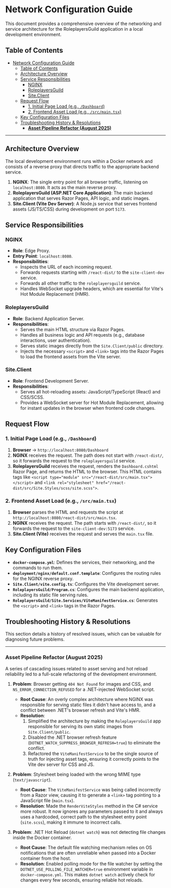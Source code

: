 # Network Configuration Guide

This document provides a comprehensive overview of the networking and service architecture for the RoleplayersGuild application in a local development environment.

## Table of Contents
- [Network Configuration Guide](#network-configuration-guide)
  - [Table of Contents](#table-of-contents)
  - [Architecture Overview](#architecture-overview)
  - [Service Responsibilities](#service-responsibilities)
    - [NGINX](#nginx)
    - [RoleplayersGuild](#roleplayersguild)
    - [Site.Client](#siteclient)
  - [Request Flow](#request-flow)
    - [1. Initial Page Load (e.g., `/Dashboard`)](#1-initial-page-load-eg-dashboard)
    - [2. Frontend Asset Load (e.g., `/src/main.tsx`)](#2-frontend-asset-load-eg-srcmaintsx)
  - [Key Configuration Files](#key-configuration-files)
  - [Troubleshooting History \& Resolutions](#troubleshooting-history--resolutions)
    - [**Asset Pipeline Refactor (August 2025)**](#asset-pipeline-refactor-august-2025)

---

## Architecture Overview

The local development environment runs within a Docker network and consists of a reverse proxy that directs traffic to the appropriate backend service.

1.  **NGINX**: The single entry point for all browser traffic, listening on `localhost:8080`. It acts as the main reverse proxy.
2.  **RoleplayersGuild (ASP.NET Core Application)**: The main backend application that serves Razor Pages, API logic, and static images.
3.  **Site.Client (Vite Dev Server)**: A Node.js service that serves frontend assets (JS/TS/CSS) during development on port `5173`.

## Service Responsibilities

### NGINX
- **Role**: Edge Proxy.
- **Entry Point**: `localhost:8080`.
- **Responsibilities**:
    - Inspects the URL of each incoming request.
    - Forwards requests starting with `/react-dist/` to the `site-client-dev` service.
    - Forwards all other traffic to the `roleplayersguild` service.
    - Handles WebSocket upgrade headers, which are essential for Vite's Hot Module Replacement (HMR).

### RoleplayersGuild
-   **Role**: Backend Application Server.
-   **Responsibilities**:
    -   Serves the main HTML structure via Razor Pages.
    -   Handles all business logic and API requests (e.g., database interactions, user authentication).
    -   Serves static images directly from the `Site.Client/public` directory.
    -   Injects the necessary `<script>` and `<link>` tags into the Razor Pages to load the frontend assets from the Vite server.

### Site.Client
-   **Role**: Frontend Development Server.
-   **Responsibilities**:
    -   Serves all hot-reloading assets: JavaScript/TypeScript (React) and CSS/SCSS.
    -   Provides a WebSocket server for Hot Module Replacement, allowing for instant updates in the browser when frontend code changes.

## Request Flow

### 1. Initial Page Load (e.g., `/Dashboard`)
1.  **Browser** -> `http://localhost:8080/Dashboard`
2.  **NGINX** receives the request. The path does not start with `/react-dist/`, so it forwards the request to the `roleplayersguild` service.
3.  **RoleplayersGuild** receives the request, renders the `Dashboard.cshtml` Razor Page, and returns the HTML to the browser. This HTML contains tags like `<script type="module" src="/react-dist/src/main.tsx"></script>` and `<link rel="stylesheet" href="/react-dist/src/Site.Styles/scss/site.scss">`.

### 2. Frontend Asset Load (e.g., `/src/main.tsx`)
1.  **Browser** parses the HTML and requests the script at `http://localhost:8080/react-dist/src/main.tsx`.
2.  **NGINX** receives the request. The path starts with `/react-dist/`, so it forwards the request to the `site-client-dev:5173` service.
3.  **Site.Client (Vite)** receives the request and serves the `main.tsx` file.

## Key Configuration Files

-   **`docker-compose.yml`**: Defines the services, their networking, and the commands to run them.
-   **`deployment/nginx/default.conf.template`**: Configures the routing rules for the NGINX reverse proxy.
-   **`Site.Client/vite.config.ts`**: Configures the Vite development server.
-   **`RoleplayersGuild/Program.cs`**: Configures the main backend application, including its static file serving rules.
-   **`RoleplayersGuild/Site.Services/ViteManifestService.cs`**: Generates the `<script>` and `<link>` tags in the Razor Pages.

## Troubleshooting History & Resolutions

This section details a history of resolved issues, which can be valuable for diagnosing future problems.

---
### **Asset Pipeline Refactor (August 2025)**

A series of cascading issues related to asset serving and hot reload reliability led to a full-scale refactoring of the development environment.

1.  **Problem**: Browser getting `404 Not Found` for images and CSS, and `NS_ERROR_CONNECTION_REFUSED` for a .NET-injected WebSocket script.
    -   **Root Cause**: An overly complex architecture where NGINX was responsible for serving static files it didn't have access to, and a conflict between .NET's browser refresh and Vite's HMR.
    -   **Resolution**:
        1.  Simplified the architecture by making the `RoleplayersGuild` app responsible for serving its own static images from `Site.Client/public`.
        2.  Disabled the .NET browser refresh feature (`DOTNET_WATCH_SUPPRESS_BROWSER_REFRESH=true`) to eliminate the conflict.
        3.  Refactored the `ViteManifestService` to be the single source of truth for injecting asset tags, ensuring it correctly points to the Vite dev server for CSS and JS.

2.  **Problem**: Stylesheet being loaded with the wrong MIME type (`text/javascript`).
    -   **Root Cause**: The `ViteManifestService` was being called incorrectly from a Razor view, causing it to generate a `<link>` tag pointing to a JavaScript file (`main.tsx`).
    -   **Resolution**: Made the `RenderViteStyles` method in the C# service more robust. It now ignores any parameters passed to it and always uses a hardcoded, correct path to the stylesheet entry point (`site.scss`), making it immune to incorrect calls.

3.  **Problem**: .NET Hot Reload (`dotnet watch`) was not detecting file changes inside the Docker container.
    -   **Root Cause**: The default file watching mechanism relies on OS notifications that are often unreliable when passed into a Docker container from the host.
    -   **Resolution**: Enabled polling mode for the file watcher by setting the `DOTNET_USE_POLLING_FILE_WATCHER=true` environment variable in `docker-compose.yml`. This makes `dotnet watch` actively check for changes every few seconds, ensuring reliable hot reloads.